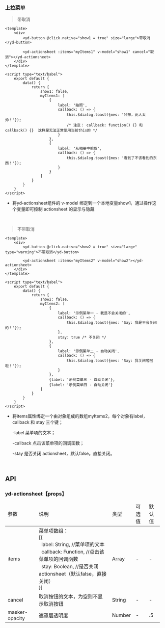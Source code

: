### 上拉菜单

> 带取消

```
<template>
    <div>
        <yd-button @click.native="show1 = true" size="large">带取消</yd-button>
    
        <yd-actionsheet :items="myItems1" v-model="show1" cancel="取消"></yd-actionsheet>
    </div>
</template>

<script type="text/babel">
    export default {
        data() {
            return {
                show1: false,
                myItems1: [
                    {
                        label: '拍照',
                        callback: () => {
                            this.$dialog.toast({mes: '咔擦，此人太帅！'});
                            /* 注意： callback: function() {} 和 callback() {}  这样是无法正常使用当前this的 */
                        }
                    },
                    {
                        label: '从相册中偷取',
                        callback: () => {
                            this.$dialog.toast({mes: '看到了不该看到的东西！'});
                        }
                    }
                ]
            }
        }
    }
</script>
```
- 将yd-actionsheet组件的 v-model 绑定到一个本地变量show1，通过操作这个变量即可控制 actionsheet 的显示与隐藏

<br/>

> 不带取消
```
<template>
    <div>
        <yd-button @click.native="show2 = true" size="large" type="warning">不带取消</yd-button>

        <yd-actionsheet :items="myItems2" v-model="show2"></yd-actionsheet>
    </div>
</template>

<script type="text/babel">
    export default {
        data() {
            return {
                show2: false,
                myItems2: [
                    {
                        label: '示例菜单一 - 我是不会关闭的',
                        callback: () => {
                            this.$dialog.toast({mes: 'Say: 我是不会关闭的！'});
                        },
                        stay: true /* 不关闭 */
                    },
                    {
                        label: '示例菜单二 - 自动关闭',
                        callback: () => {
                            this.$dialog.toast({mes: 'Say: 我关闭啦啦啦！'});
                        }
                    },
                    {label: '示例菜单三 - 自动关闭'},
                    {label: '示例菜单四 - 自动关闭'}
                ]
            }
        }
    }
</script>
```
- 将items属性绑定一个由对象组成的数组myItems2，每个对象有label，callback 和 stay 三个键；

    -label 菜单项的文本；

    -callback 点击该菜单项的回调函数；

    -stay 是否关闭 actionsheet，默认false，直接关闭。

<br/>

<h2>API</h2>
<h3><strong>yd-actionsheet</strong>【props】</h3>
<div class="table">
    <table>
        <thead>
        <tr>
            <td>参数</td>
            <td>说明</td>
            <td>类型</td>
            <td>可选值</td>
            <td>默认值</td>
        </tr>
        </thead>
        <tbody>
        <tr>
            <td>items</td>
            <td>菜单项数组：<br>
                [{<br>
                &nbsp;&nbsp;label: String, //菜单项的文本<br>
                &nbsp;&nbsp;callback: Function, //点击该菜单项的回调函数<br>
                &nbsp;&nbsp;stay: Boolean, //是否关闭 actionsheet（默认false，直接关闭）<br>
                }]
            </td>
            <td>Array</td>
            <td>-</td>
            <td>-</td>
        </tr>
        <tr>
            <td>cancel</td>
            <td>取消按钮的文本，为空则不显示取消按钮</td>
            <td>String</td>
            <td>-</td>
            <td>-</td>
        </tr>
        <tr>
            <td>masker-opacity</td>
            <td>遮罩层透明度</td>
            <td>Number</td>
            <td>-</td>
            <td>.5</td>
        </tr>
        </tbody>
    </table>
</div>
